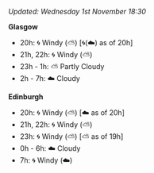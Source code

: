 *Updated: Wednesday 1st November 18:30*

**Glasgow**

* 20h: :cyclone: Windy (:partly_sunny:) [:cyclone:(:cloud:) as of 20h]
* 21h, 22h: :cyclone: Windy (:partly_sunny:)
* 23h - 1h: :partly_sunny: Partly Cloudy
* 2h - 7h: :cloud: Cloudy

**Edinburgh**

* 20h: :cyclone: Windy (:partly_sunny:) [:cloud: as of 20h]
* 21h, 22h: :cyclone: Windy (:partly_sunny:)
* 23h: :cyclone: Windy (:partly_sunny:) [:partly_sunny: as of 19h]
* 0h - 6h: :cloud: Cloudy
* 7h: :cyclone: Windy (:cloud:)
